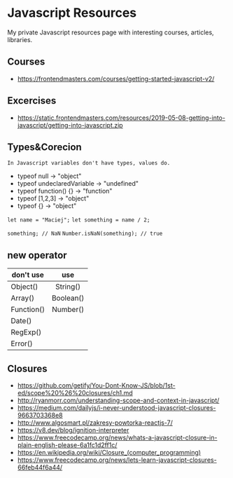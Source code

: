 # Javascript Resources

My private Javascript resources page with interesting courses, articles, libraries.

## Courses
- https://frontendmasters.com/courses/getting-started-javascript-v2/

## Excercises
- https://static.frontendmasters.com/resources/2019-05-08-getting-into-javascript/getting-into-javascript.zip

## Types&Corecion
`In Javascript variables don't have types, values do.`
- typeof null -> "object"
- typeof undeclaredVariable -> "undefined"
- typeof function() {} -> "function"
- typeof [1,2,3] -> "object"
- typeof {} -> "object"

`let name = "Maciej";`
`let something = name / 2;`

`something; // NaN`
`Number.isNaN(something); // true`

## new operator

| don't use   | use       |
|-------------|:---------:|
| Object()    | String()  |
| Array()     | Boolean() |
| Function()  | Number()  |
| Date()      |           |
| RegExp()    |           |
| Error()     |           |

## Closures
- https://github.com/getify/You-Dont-Know-JS/blob/1st-ed/scope%20%26%20closures/ch1.md
- http://ryanmorr.com/understanding-scope-and-context-in-javascript/
- https://medium.com/dailyjs/i-never-understood-javascript-closures-9663703368e8
- http://www.algosmart.pl/zakresy-powtorka-reactjs-7/
- https://v8.dev/blog/ignition-interpreter
- https://www.freecodecamp.org/news/whats-a-javascript-closure-in-plain-english-please-6a1fc1d2ff1c/
- https://en.wikipedia.org/wiki/Closure_(computer_programming)
- https://www.freecodecamp.org/news/lets-learn-javascript-closures-66feb44f6a44/
